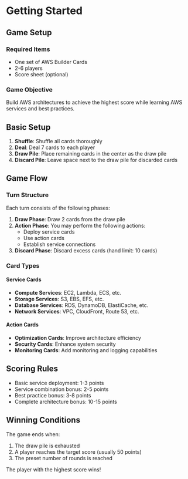 # Getting Started

## Game Setup

### Required Items
- One set of AWS Builder Cards
- 2-6 players
- Score sheet (optional)

### Game Objective
Build AWS architectures to achieve the highest score while learning AWS services and best practices.

## Basic Setup

1. **Shuffle**: Shuffle all cards thoroughly
2. **Deal**: Deal 7 cards to each player
3. **Draw Pile**: Place remaining cards in the center as the draw pile
4. **Discard Pile**: Leave space next to the draw pile for discarded cards

## Game Flow

### Turn Structure
Each turn consists of the following phases:

1. **Draw Phase**: Draw 2 cards from the draw pile
2. **Action Phase**: You may perform the following actions:
   - Deploy service cards
   - Use action cards
   - Establish service connections
3. **Discard Phase**: Discard excess cards (hand limit: 10 cards)

### Card Types

#### Service Cards
- **Compute Services**: EC2, Lambda, ECS, etc.
- **Storage Services**: S3, EBS, EFS, etc.
- **Database Services**: RDS, DynamoDB, ElastiCache, etc.
- **Network Services**: VPC, CloudFront, Route 53, etc.

#### Action Cards
- **Optimization Cards**: Improve architecture efficiency
- **Security Cards**: Enhance system security
- **Monitoring Cards**: Add monitoring and logging capabilities

## Scoring Rules

- Basic service deployment: 1-3 points
- Service combination bonus: 2-5 points
- Best practice bonus: 3-8 points
- Complete architecture bonus: 10-15 points

## Winning Conditions

The game ends when:
1. The draw pile is exhausted
2. A player reaches the target score (usually 50 points)
3. The preset number of rounds is reached

The player with the highest score wins!